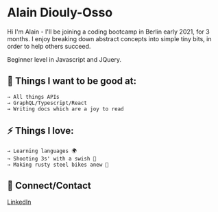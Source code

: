  

# Alain Diouly-Osso

Hi I'm Alain - I'll be joining a coding bootcamp in Berlin early 2021, for 3 months.  I enjoy breaking down abstract concepts into simple tiny bits, in order to help others succeed.

Beginner level in Javascript and JQuery.

## 

## 🌱 Things I want to be good at:

```
→ All things APIs
→ GraphQL/Typescript/React
→ Writing docs which are a joy to read
```

## 

## ⚡ Things I love:

```
→ Learning languages 🌍
→ Shooting 3s' with a swish 🏀
→ Making rusty steel bikes anew 🔧

```

## 

## 💬 Connect/Contact

[LinkedIn](https://www.linkedin.com/in/alaindiouly/)
